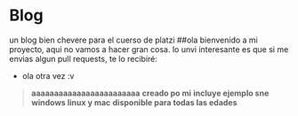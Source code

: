 # Blog
un blog bien chevere para el cuerso de platzi
##ola
bienvenido a mi proyecto, aqui no vamos a hacer gran cosa. lo unvi interesante es que si me envias algun pull requests, te lo recibiré:
* ola otra vez :v
>**aaaaaaaaaaaaaaaaaaaaaaaa**
**creado po mi**
**incluye ejemplo sne windows linux y mac**
**disponible para todas las edades**